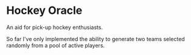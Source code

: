 # Hockey Oracle

An aid for pick-up hockey enthusiasts.

So far I've only implemented the ability to generate two teams selected randomly from a pool of active players.
